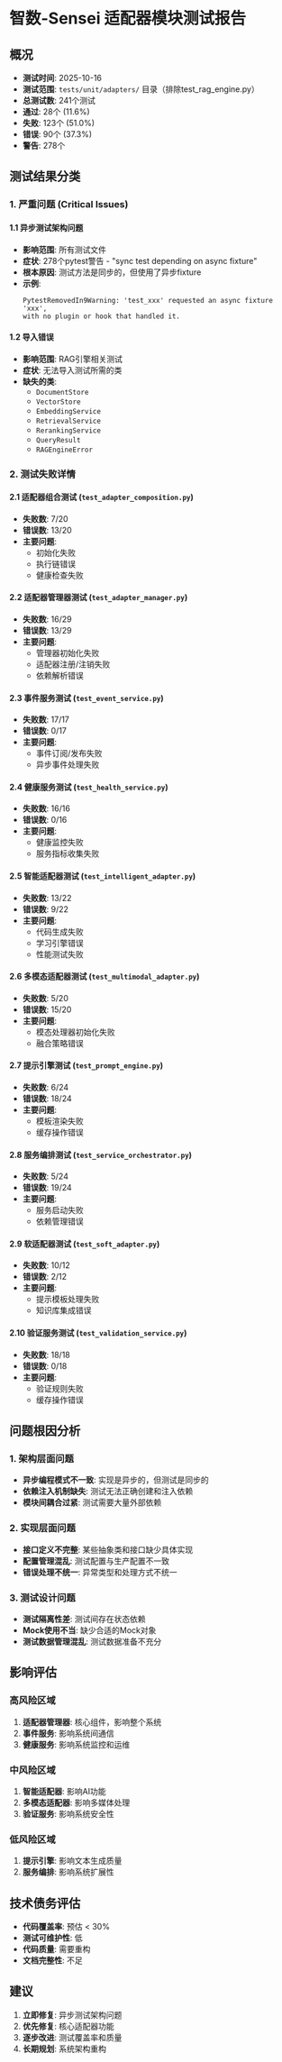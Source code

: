 # 智数-Sensei 适配器模块测试报告

## 概况
- **测试时间**: 2025-10-16
- **测试范围**: `tests/unit/adapters/` 目录（排除test_rag_engine.py）
- **总测试数**: 241个测试
- **通过**: 28个 (11.6%)
- **失败**: 123个 (51.0%)
- **错误**: 90个 (37.3%)
- **警告**: 278个

## 测试结果分类

### 1. 严重问题 (Critical Issues)
#### 1.1 异步测试架构问题
- **影响范围**: 所有测试文件
- **症状**: 278个pytest警告 - "sync test depending on async fixture"
- **根本原因**: 测试方法是同步的，但使用了异步fixture
- **示例**: 
  ```
  PytestRemovedIn9Warning: 'test_xxx' requested an async fixture 'xxx', 
  with no plugin or hook that handled it.
  ```

#### 1.2 导入错误
- **影响范围**: RAG引擎相关测试
- **症状**: 无法导入测试所需的类
- **缺失的类**:
  - `DocumentStore`
  - `VectorStore` 
  - `EmbeddingService`
  - `RetrievalService`
  - `RerankingService`
  - `QueryResult`
  - `RAGEngineError`

### 2. 测试失败详情

#### 2.1 适配器组合测试 (`test_adapter_composition.py`)
- **失败数**: 7/20
- **错误数**: 13/20
- **主要问题**: 
  - 初始化失败
  - 执行链错误
  - 健康检查失败

#### 2.2 适配器管理器测试 (`test_adapter_manager.py`)
- **失败数**: 16/29
- **错误数**: 13/29
- **主要问题**:
  - 管理器初始化失败
  - 适配器注册/注销失败
  - 依赖解析错误

#### 2.3 事件服务测试 (`test_event_service.py`)
- **失败数**: 17/17
- **错误数**: 0/17
- **主要问题**: 
  - 事件订阅/发布失败
  - 异步事件处理失败

#### 2.4 健康服务测试 (`test_health_service.py`)
- **失败数**: 16/16
- **错误数**: 0/16
- **主要问题**:
  - 健康监控失败
  - 服务指标收集失败

#### 2.5 智能适配器测试 (`test_intelligent_adapter.py`)
- **失败数**: 13/22
- **错误数**: 9/22
- **主要问题**:
  - 代码生成失败
  - 学习引擎错误
  - 性能测试失败

#### 2.6 多模态适配器测试 (`test_multimodal_adapter.py`)
- **失败数**: 5/20
- **错误数**: 15/20
- **主要问题**:
  - 模态处理器初始化失败
  - 融合策略错误

#### 2.7 提示引擎测试 (`test_prompt_engine.py`)
- **失败数**: 6/24
- **错误数**: 18/24
- **主要问题**:
  - 模板渲染失败
  - 缓存操作错误

#### 2.8 服务编排测试 (`test_service_orchestrator.py`)
- **失败数**: 5/24
- **错误数**: 19/24
- **主要问题**:
  - 服务启动失败
  - 依赖管理错误

#### 2.9 软适配器测试 (`test_soft_adapter.py`)
- **失败数**: 10/12
- **错误数**: 2/12
- **主要问题**:
  - 提示模板处理失败
  - 知识库集成错误

#### 2.10 验证服务测试 (`test_validation_service.py`)
- **失败数**: 18/18
- **错误数**: 0/18
- **主要问题**:
  - 验证规则失败
  - 缓存操作错误

## 问题根因分析

### 1. 架构层面问题
- **异步编程模式不一致**: 实现是异步的，但测试是同步的
- **依赖注入机制缺失**: 测试无法正确创建和注入依赖
- **模块间耦合过紧**: 测试需要大量外部依赖

### 2. 实现层面问题
- **接口定义不完整**: 某些抽象类和接口缺少具体实现
- **配置管理混乱**: 测试配置与生产配置不一致
- **错误处理不统一**: 异常类型和处理方式不统一

### 3. 测试设计问题
- **测试隔离性差**: 测试间存在状态依赖
- **Mock使用不当**: 缺少合适的Mock对象
- **测试数据管理混乱**: 测试数据准备不充分

## 影响评估

### 高风险区域
1. **适配器管理器**: 核心组件，影响整个系统
2. **事件服务**: 影响系统间通信
3. **健康服务**: 影响系统监控和运维

### 中风险区域
1. **智能适配器**: 影响AI功能
2. **多模态适配器**: 影响多媒体处理
3. **验证服务**: 影响系统安全性

### 低风险区域
1. **提示引擎**: 影响文本生成质量
2. **服务编排**: 影响系统扩展性

## 技术债务评估
- **代码覆盖率**: 预估 < 30%
- **测试可维护性**: 低
- **代码质量**: 需要重构
- **文档完整性**: 不足

## 建议
1. **立即修复**: 异步测试架构问题
2. **优先修复**: 核心适配器功能
3. **逐步改进**: 测试覆盖率和质量
4. **长期规划**: 系统架构重构
